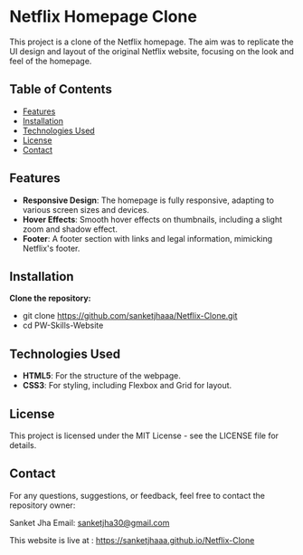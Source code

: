 #  Netflix Homepage Clone

This project is a clone of the Netflix homepage. The aim was to replicate the UI design and layout of the original Netflix website, focusing on the look and feel of the homepage.

## Table of Contents

- [Features](#features)
- [Installation](#installation)
- [Technologies Used](#technologies-used)
- [License](#license)
- [Contact](#contact)

## Features
- **Responsive Design**: The homepage is fully responsive, adapting to various screen sizes and devices.
- **Hover Effects**: Smooth hover effects on thumbnails, including a slight zoom and shadow effect.
- **Footer**: A footer section with links and legal information, mimicking Netflix's footer.

## Installation
**Clone the repository:**
- git clone https://github.com/sanketjhaaa/Netflix-Clone.git
- cd PW-Skills-Website

## Technologies Used
- **HTML5**: For the structure of the webpage.
- **CSS3**: For styling, including Flexbox and Grid for layout.

## License
This project is licensed under the MIT License - see the LICENSE file for details.

## Contact
For any questions, suggestions, or feedback, feel free to contact the repository owner:

Sanket Jha
Email: sanketjha30@gmail.com

This website is live at : https://sanketjhaaa.github.io/Netflix-Clone

